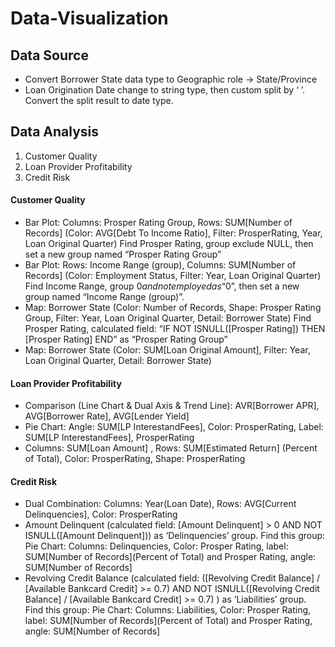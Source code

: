 # Data-Visualization

## Data Source
- Convert Borrower State data type to Geographic role -> State/Province
- Loan Origination Date change to string type, then custom split by ‘ ’. Convert the split result to date type.


## Data Analysis
1. Customer Quality
2. Loan Provider Profitability
3. Credit Risk

#### Customer Quality

- Bar Plot: Columns: Prosper Rating Group, Rows:  SUM[Number of Records] (Color: AVG[Debt To Income Ratio], Filter: ProsperRating, Year, Loan Original Quarter) Find Prosper Rating, group exclude NULL, then set a new group named “Prosper Rating Group”
- Bar Plot: Rows: Income Range (group), Columns: SUM[Number of Records] (Color: Employment Status, Filter: Year, Loan Original Quarter) Find Income Range, group $0 and not employed as “$0”, then set a new group named “Income Range (group)”.
- Map: Borrower State (Color: Number of Records, Shape: Prosper Rating Group, Filter: Year, Loan Original Quarter, Detail: Borrower State) Find Prosper Rating, calculated field: “IF NOT ISNULL([Prosper Rating]) THEN [Prosper Rating] END” as “Prosper Rating Group”
- Map: Borrower State (Color: SUM[Loan Original Amount], Filter: Year, Loan Original Quarter, Detail: Borrower State)

#### Loan Provider Profitability

- Comparison (Line Chart & Dual Axis & Trend Line): AVR[Borrower APR], AVG[Borrower Rate], AVG[Lender Yield]
- Pie Chart: Angle: SUM[LP InterestandFees], Color: ProsperRating, Label: SUM[LP InterestandFees], ProsperRating
- Columns: SUM[Loan Amount] , Rows: SUM[Estimated Return] (Percent of Total), Color: ProsperRating, Shape: ProsperRating

#### Credit Risk

- Dual Combination: Columns: Year(Loan Date), Rows: AVG[Current Delinquencies], Color: ProsperRating
- Amount Delinquent (calculated field: [Amount Delinquent] > 0 AND NOT ISNULL([Amount Delinquent])) as ‘Delinquencies’ group.  Find this group: Pie Chart: Columns: Delinquencies, Color: Prosper Rating, label: SUM[Number of Records](Percent of Total) and Prosper Rating, angle: SUM[Number of Records]
- Revolving Credit Balance (calculated field: ([Revolving Credit Balance] / [Available Bankcard Credit] >= 0.7) AND NOT ISNULL([Revolving Credit Balance] / [Available Bankcard Credit] >= 0.7) ) as ‘Liabilities’ group. Find this group: Pie Chart: Columns: Liabilities, Color: Prosper Rating, label: SUM[Number of Records](Percent of Total) and Prosper Rating, angle: SUM[Number of Records]

